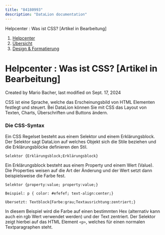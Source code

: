 ```yaml
---
title: "84180993"
description: "DataLion documentation"
---
```


Helpcenter : Was ist CSS? \[Artikel in Bearbeitung\]  

1.  [Helpcenter](index.html)
2.  [Übersicht](2982609.html)
3.  [Design & Formatierung](3407981.html)

# Helpcenter : Was ist CSS? \[Artikel in Bearbeitung\]

Created by Mario Bacher, last modified on Sept. 17, 2024

CSS ist eine Sprache, welche das Erscheinungsbild von HTML Elementen festlegt und steuert. Bei DataLion können Sie mit CSS das Layout von Texten, Charts, Überschriften und Buttons ändern.

### **Die CSS-Syntax**

Ein CSS Regelset besteht aus einem Selektor und einem Erklärungsblock. Der Selektor sagt DataLion auf welches Objekt sich die Stile beziehen und die Erklärungsblöcke definieren den Stil.

```
Selektor {Erklärungsblock;Erklärungsblock}
```

Ein Erklärungsblock besteht aus einem Property und einem Wert (Value). Die Properties weisen auf die Art der Änderung und der Wert setzt dann beispielsweise die Farbe fest.

```
Selektor {property:value; property:value;}
```

```
Beispiel: p { color: #efefef; text-align:center;}
```

```
Übersetzt: Textblock{Farbe:grau;Textausrichtung:zentriert;}
```

In diesem Beispiel wird die Farbe auf einen bestimmten Hex (alternativ kann auch ein rgb Wert verwendet werden) und der Text zentriert. Der Selektor zeigt hierbei auf das HTML Element `<p>`, welches für einen normalen Textparagraphen steht.
